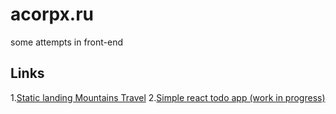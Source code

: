 # acorpx.ru

some attempts in front-end

## Links
1.[Static landing Mountains Travel](http://acorpx.ru/Mountains)
2.[Simple react todo app (work in progress)](http://acorpx.ru/react-todo/public)
